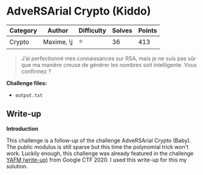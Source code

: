 # AdveRSArial Crypto (Kiddo)

| Category | Author     | Difficulty | Solves | Points |
| -------- | ---------- | ---------- | ------ | ------ |
| Crypto   | Maxime, \j | ⭐️          | 36     | 413    |

> J’ai perfectionné mes connaissances sur RSA, mais je ne suis pas sûr que ma manière creuse de générer les nombres soit intelligente. Vous confirmez ?

**Challenge files:**

- `output.txt`

## Write-up

**Introduction**

This challenge is a follow-up of the challenge AdveRSArial Crypto (Baby). The public modulus is still sparse but this time the polynomial trick won't work. Luckily enough, this challenge was already featured in the challenge [YAFM (write-up)](https://sectt.github.io/writeups/GoogleCTF20/crypto_yafm/README) from Google CTF 2020. I used this write-up for this my solution.
